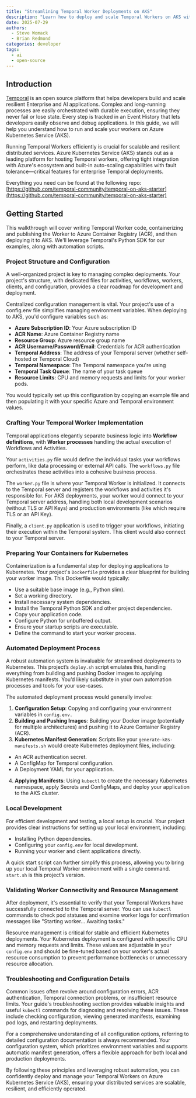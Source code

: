 ```yaml
---
title: "Streamlining Temporal Worker Deployments on AKS"
description: "Learn how to deploy and scale Temporal Workers on AKS with ease. This guide walks you through containerizing Temporal applications, automating deployments, and optimizing resource management for resilient, enterprise-grade workflows on Kubernetes. "
date: 2025-07-29
authors:
  - Steve Womack
  - Brian Redmond
categories: developer
tags:
  - ai
  - open-source
---
```


## Introduction

[Temporal](https://temporal.io/) is an open source platform that helps developers build and scale resilient Enterprise and AI applications. Complex and long-running processes are easily orchestrated with durable execution, ensuring they never fail or lose state. Every step is tracked in an Event History that lets developers easily observe and debug applications. In this guide, we will help you understand how to run and scale your workers on Azure Kubernetes Service (AKS).

Running Temporal Workers efficiently is crucial for scalable and resilient distributed services. Azure Kubernetes Service (AKS) stands out as a leading platform for hosting Temporal workers, offering tight integration with Azure's ecosystem and built-in auto-scaling capabilities with fault tolerance—critical features for enterprise Temporal deployments.

Everything you need can be found at the following repo: [https://github.com/temporal-community/temporal-on-aks-starter](https://github.com/temporal-community/temporal-on-aks-starter)

## Getting Started

This walkthrough will cover writing Temporal Worker code, containerizing and publishing the Worker to Azure Container Registry (ACR), and then deploying it to AKS. We'll leverage Temporal's Python SDK for our examples, along with automation scripts.

### Project Structure and Configuration

A well-organized project is key to managing complex deployments. Your project's structure, with dedicated files for activities, workflows, workers, clients, and configuration, provides a clear roadmap for development and deployment.

Centralized configuration management is vital. Your project's use of a config.env file simplifies managing environment variables. When deploying to AKS, you'd configure variables such as:

* **Azure Subscription ID**: Your Azure subscription ID
* **ACR Name**: Azure Container Registry name
* **Resource Group**: Azure resource group name
* **ACR Username/Password/Email**: Credentials for ACR authentication
* **Temporal Address**: The address of your Temporal server (whether self-hosted or Temporal Cloud)
* **Temporal Namespace**: The Temporal namespace you're using
* **Temporal Task Queue**: The name of your task queue
* **Resource Limits**: CPU and memory requests and limits for your worker pods.

You would typically set up this configuration by copying an example file and then populating it with your specific Azure and Temporal environment values.

### Crafting Your Temporal Worker Implementation

Temporal applications elegantly separate business logic into **Workflow definitions**, with **Worker processes** handling the actual execution of Workflows and Activities.

Your `activities.py` file would define the individual tasks your workflows perform, like data processing or external API calls. The `workflows.py` file orchestrates these activities into a cohesive business process.

The `worker.py` file is where your Temporal Worker is initialized. It connects to the Temporal server and registers the workflows and activities it's responsible for. For AKS deployments, your worker would connect to your Temporal server address, handling both local development scenarios (without TLS or API Keys) and production environments (like which require TLS or an API Key).

Finally, a `client.py` application is used to trigger your workflows, initiating their execution within the Temporal system. This client would also connect to your Temporal server.

### Preparing Your Containers for Kubernetes

Containerization is a fundamental step for deploying applications to Kubernetes. Your project's `Dockerfile` provides a clear blueprint for building your worker image. This Dockerfile would typically:

* Use a suitable base image (e.g., Python slim).
* Set a working directory.
* Install necessary system dependencies.
* Install the Temporal Python SDK and other project dependencies.
* Copy your application code.
* Configure Python for unbuffered output.
* Ensure your startup scripts are executable.
* Define the command to start your worker process.


### Automated Deployment Process 

A robust automation system is invaluable for streamlined deployments to Kubernetes. This project’s `deploy.sh` script emulates this, handling everything from building and pushing Docker images to applying Kubernetes manifests. You’d likely substitute in your own automation processes and tools for your use-cases.

The automated deployment process would generally involve:

1. **Configuration Setup**: Copying and configuring your environment variables in `config.env.`
2. **Building and Pushing Images**: Building your Docker image (potentially for multiple architectures) and pushing it to Azure Container Registry (ACR).
3. **Kubernetes Manifest Generation**: Scripts like your `generate-k8s-manifests.sh` would create Kubernetes deployment files, including:
* An ACR authentication secret.
* A ConfigMap for Temporal configuration.
* A Deployment YAML for your application.
4. **Applying Manifests**: Using `kubectl` to create the necessary Kubernetes namespace, apply Secrets and ConfigMaps, and deploy your application to the AKS cluster.

### Local Development

For efficient development and testing, a local setup is crucial. Your project provides clear instructions for setting up your local environment, including:

* Installing Python dependencies.
* Configuring your `config.env` for local development.
* Running your worker and client applications directly.

A quick start script can further simplify this process, allowing you to bring up your local Temporal Worker environment with a single command. `start.sh` is this project’s version.

### Validating Worker Connectivity and Resource Management 

After deployment, it's essential to verify that your Temporal Workers have successfully connected to the Temporal server. You can use `kubectl` commands to check pod statuses and examine worker logs for confirmation messages like "Starting worker... Awaiting tasks."

Resource management is critical for stable and efficient Kubernetes deployments. Your Kubernetes deployment is configured with specific CPU and memory requests and limits. These values are adjustable in your `config.env` and should be fine-tuned based on your worker's actual resource consumption to prevent performance bottlenecks or unnecessary resource allocation.

### Troubleshooting and Configuration Details

Common issues often revolve around configuration errors, ACR authentication, Temporal connection problems, or insufficient resource limits. Your guide's troubleshooting section provides valuable insights and useful `kubectl` commands for diagnosing and resolving these issues. These include checking configuration, viewing generated manifests, examining pod logs, and restarting deployments.

For a comprehensive understanding of all configuration options, referring to detailed configuration documentation is always recommended. Your configuration system, which prioritizes environment variables and supports automatic manifest generation, offers a flexible approach for both local and production deployments.

By following these principles and leveraging robust automation, you can confidently deploy and manage your Temporal Workers on Azure Kubernetes Service (AKS), ensuring your distributed services are scalable, resilient, and efficiently operated.